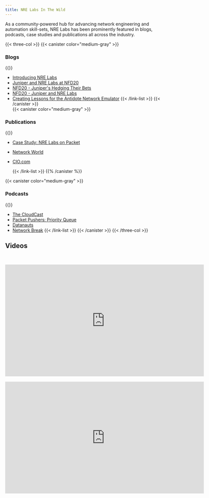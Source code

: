 ```yaml
---
title: NRE Labs In The Wild
---
```

As a community-powered hub for advancing network engineering and automation skill-sets, NRE Labs has been prominently featured in blogs, podcasts, case studies and publications all across the industry.

{{< three-col >}} {{< canister color="medium-gray" >}}

### Blogs

{{<link-list>}}

* [Introducing NRE Labs](https://forums.juniper.net/t5/Enterprise-Cloud-and/Introducing-NRE-Labs/ba-p/381850)
* [Juniper and NRE Labs at NFD20](https://www.bytesofcloud.net/2019/03/juniper-nrelabs-nfd20/)
* [NFD20 - Juniper's Hedging Their Bets](https://wirelessnick.com/2019/02/20/network-field-day-20-recap-junipers-hedging-their-bets/)
* [NFD20 - Juniper and NRE Labs](https://gingmar.wordpress.com/2019/02/16/juniper-nre-lab/)
* [Creating Lessons for the Antidote Network Emulator](http://www.brianlinkletter.com/create-lab-lessons-for-the-nre-labs-antidote-network-emulator/) {{< /link-list >}} {{< /canister >}}     
﻿
{{< canister color="medium-gray" >}}

### Publications

{{<link-list>}}

* [Case Study: NRE Labs on Packet](https://www.packet.com/about/customers/nre-labs/)
* [Network World](https://www.networkworld.com/article/3312822/juniper-advances-network-automation-community-skillsets.html)
* [CIO.com](https://www.cio.com/article/3448116/network-automation-leads-to-improved-organizational-and-team-performance.html)

  {{< /link-list >}} {{% /canister %}}     

{{< canister color="medium-gray" >}}

### Podcasts

{{<link-list>}}

* [The CloudCast](https://www.thecloudcast.net/2019/04/network-reliability-engineering-nre-nre.html)
* [Packet Pushers: Priority Queue](https://packetpushers.net/podcast/pq-158-introducing-nre-labs-for-network-automation-training/)
* [Datanauts](https://packetpushers.net/podcast/datanauts-170-nre-labs-a-first-step-for-network-automation-training/)
* [Network Break](https://packetpushers.net/podcast/network-break-206-bloomberg-doubles-down-on-hardware-hacks-juniper-goes-multicloud/) {{< /link-list >}} {{< /canister >}} {{< /three-col >}}


## Videos
﻿
<iframe src="https://player.vimeo.com/video/329076987" width="640" height="360" frameborder="0" allow="autoplay; fullscreen" allowfullscreen></iframe>
﻿
<iframe src="https://player.vimeo.com/video/317165009" width="640" height="360" frameborder="0" allow="autoplay; fullscreen" allowfullscreen></iframe>
